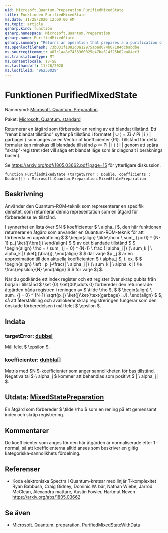 ```yaml
---
uid: Microsoft.Quantum.Preparation.PurifiedMixedState
title: Funktionen PurifiedMixedState
ms.date: 11/25/2020 12:00:00 AM
ms.topic: article
qsharp.kind: function
qsharp.namespace: Microsoft.Quantum.Preparation
qsharp.name: PurifiedMixedState
qsharp.summary: "Returns an operation that prepares a a purification of a given mixed state.\rA \"purified mixed state\" refers to states of the form |ψ⟩ = Σᵢ √\U0001D45Dᵢ |\U0001D456⟩ |garbageᵢ⟩ specified by a vector of\rcoefficients {\U0001D45Dᵢ}. States of this form can be reduced to mixed states ρ ≔ \U0001D45Dᵢ |\U0001D456⟩⟨\U0001D456| by tracing over the \"garbage\"\rregister (that is, a mixed state that is diagonal in the computational basis).\r\rSee https://arxiv.org/pdf/1805.03662.pdf?page=15 for further discussion."
ms.openlocfilehash: 73b031f1082d0a12975abad074b07184dcbabdbe
ms.sourcegitcommit: a87c1aa8e7453360025e47ba614f25b02ea84ec3
ms.translationtype: MT
ms.contentlocale: sv-SE
ms.lasthandoff: 11/26/2020
ms.locfileid: "96230029"
---
```

# <a name="purifiedmixedstate-function"></a>Funktionen PurifiedMixedState

Namnrymd: [Microsoft. Quantum. Preparation](xref:Microsoft.Quantum.Preparation)

Paket: [Microsoft. Quantum. standard](https://nuget.org/packages/Microsoft.Quantum.Standard)


Returnerar en åtgärd som förbereder en rening av ett blandat tillstånd.
Ett "renat blandat tillstånd" syftar på tillstånd i formatet | ψ ⟩ = Σi √ Pi | i ⟩ | garbagei ⟩ som anges av en Vector of koefficienter {PI}. Tillstånd för detta formulär kan minskas till blandade tillstånd ρ ≔ Pi | i ⟩ ⟨ i | genom att spåra "skräp"-registret (det vill säga ett blandat läge som är diagonalt i beräknings basen).

Se https://arxiv.org/pdf/1805.03662.pdf?page=15 för ytterligare diskussion.

```qsharp
function PurifiedMixedState (targetError : Double, coefficients : Double[]) : Microsoft.Quantum.Preparation.MixedStatePreparation
```


## <a name="description"></a>Beskrivning

Använder den Quantum-ROM-teknik som representerar en specifik densitet, som returnerar denna representation som en åtgärd för förberedelse av tillstånd.

I synnerhet en lista över $N $ koefficienter $ \ alpha_j $, den här funktionen returnerar en åtgärd som använder en Quantum-ROM-teknik för att förbereda en uppskattning $ $ \begin{align} \tilde\rho = \ sum_ {j = 0} ^ {N-1} p_j \ket{j}\bra{j} \end{align} $ $ av det blandade tillstånd $ $ \begin{align} \rho = \ sum_ {j = 0} ^ {N-1} \ frac {| alpha_j |} {\ sum_k | \ alpha_k |} \ket{j}\bra{j}, \end{align} $ $ där varje $p _j $ är en approximation till den aktuella koefficienten $ \ alpha_j $, t. ex. $ $ \begin{align} \left | p_j-\frac{| \ alpha_j |} {\ sum_k | \ alpha_k |} \le \frac{\epsilon}{N} \end{align} $ $ för varje $j $.

När du godkände ett index register och ett register över skräp qubits från början i tillstånd $ \ket {0} \ket{00\cdots 0} förbereder den returnerade åtgärden båda registren i reningen av $ \tilde \rho $, $ $ \begin{align} \ sum_ {j = 0} ^ {N-1} \sqrt{p_j} \ket{j}\ket{\text{garbage} _J}, \end{align} $ $, så att återställning och avallokerar skräp registreringen fungerar som den önskade förberedelsen i mål felet $ \epsilon $.

## <a name="input"></a>Indata

### <a name="targeterror--double"></a>targetError: [dubbel](xref:microsoft.quantum.lang-ref.double)

Mål felet $ \epsilon $.


### <a name="coefficients--double"></a>koefficienter: [dubbla](xref:microsoft.quantum.lang-ref.double)[]

Matris med $N $-koefficienter som anger sannolikheten för bas tillstånd.
Negativa tal $-\ alpha_j $ kommer att behandlas som positivt $ | \ alpha_j | $.



## <a name="output--mixedstatepreparation"></a>Utdata: [MixedStatePreparation](xref:Microsoft.Quantum.Preparation.MixedStatePreparation)

En åtgärd som förbereder $ \tilde \rho $ som en rening på ett gemensamt index och skräp registrering.

## <a name="remarks"></a>Kommentarer

De koefficienter som anges för den här åtgärden är normaliserade efter 1 – normal, så att koefficienterna alltid anses som beskriver en giltig kategoriska-sannolikhets fördelning.

## <a name="references"></a>Referenser

- Koda elektroniska Spectra i Quantum-kretsar med linjär T-komplexitet Ryan Babbush, Craig Gidney, Dominic W. bär, Nathan Wiebe, Jarrod McClean, Alexandru mattare, Austin Fowler, Hartmut Neven https://arxiv.org/abs/1805.03662

## <a name="see-also"></a>Se även

- [Microsoft. Quantum. preparation. PurifiedMixedStateWithData](xref:Microsoft.Quantum.Preparation.PurifiedMixedStateWithData)